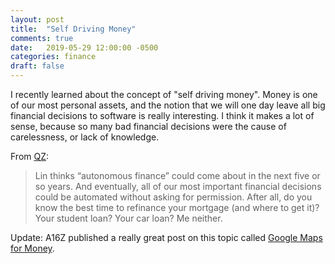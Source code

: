 ```yaml
---
layout: post
title:  "Self Driving Money"
comments: true
date:   2019-05-29 12:00:00 -0500
categories: finance 
draft: false
---
```


I recently learned about the concept of "self driving money". Money is one of our most personal assets, and the notion that we will one day leave all big financial decisions to software is really interesting. I think it makes a lot of sense, because so many bad financial decisions were the cause of carelessness, or lack of knowledge.

From [QZ](https://qz.com/1311135/credit-karma-ceo-ken-lin-says-autonomous-money-will-be-here-in-five-years/
):

> Lin thinks “autonomous finance” could come about in the next five or so years. And eventually, all of our most important financial decisions could be automated without asking for permission. After all, do you know the best time to refinance your mortgage (and where to get it)? Your student loan? Your car loan? Me neither.

Update: A16Z published a really great post on this topic called [Google Maps for Money](https://a16z.com/2019/10/01/google-maps-for-money/).